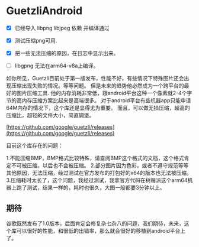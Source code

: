 # GuetzliAndroid


 - [x] 已经导入 libpng libjpeg 依赖  并编译通过
 - [x] 测试压缩png可用.
 - [x] 把一些无法压缩的原因，在日志中显示出来。
 - [ ] libgpng 无法在arm64-v8a上编译。




如你所见，Guetzli目前处于第一版发布，性能不好，有些情况下特殊图片还会出现压缩出现失败的情况。等等问题。
但是未来的趋势他必然成为一个跨平台的最好的图片压缩工具.
他的内存消耗非常低，跟android平台这种一个像素就2-4个字节的高内存压缩方案比起来是高端很多。
对于android平台有些机器app只能申请64M内存的情况下，这个库还是显得尤为重要。
而且，可以做无损压缩，超高的压缩比，超轻的文件大小，简直碉堡。

[https://github.com/google/guetzli/releases](https://github.com/google/guetzli/releases)

目前这个库存在的问题：

1.不能压缩BMP，BMP格式比较特殊，请查阅BMP这个格式的文档，这个格式肯定不可被压缩。以后也不会被压缩。
2.部分图片因为色彩，或者不遵守规范等等其他原因，无法压缩，经过测试在官方发布的打包好的x64的版本也无法被压缩。
3.压缩耗时太长了，这个问题，我经过测试，我拿官方代码在树莓派这个arm64机器上跑了测试，结果一样的，耗时也很久，大图一般都要3分钟以上。

## 期待
谷歌既然发布了1.0版本，后面肯定会修复杂七杂八的问题，我们期待，未来，这个库可以很好的性能，和很低的出错率，那么就会很好的移植到android平台上了。
